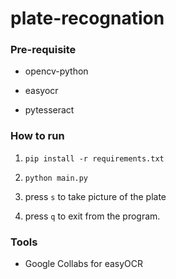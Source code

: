 # plate-recognation

### Pre-requisite
- opencv-python
  
- easyocr
  
- pytesseract


### How to run

1. `pip install -r requirements.txt`

2. `python main.py`

3. press `s` to take picture of the plate

4. press `q` to exit from the program.

### Tools

- Google Collabs for easyOCR

